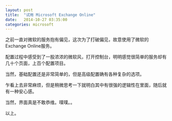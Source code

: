 ```yaml
---
layout: post
title:  "试用 Microsoft Exchange Online"
date:   2014-10-27 03:35:00
categories: microsoft
---
```


之前一直对微软的服务抱有偏见，这次为了打破偏见，故意使用了微软的Exchange Online服务。

配置过程中感受到了一股浓浓的微软风，打开控制台，明明感觉很简单的服务却有几十个页面，上百个配置项目。

当然，基础配置还是非常简单的，但是高级配置确有各种复杂的选项。

乍看上去非常麻烦，但是稍微思考一下就明白其中有很强的逻辑性在里面，随后就有一种安心感。

当然，界面真是不敢恭维。噗噗。。

以上。
